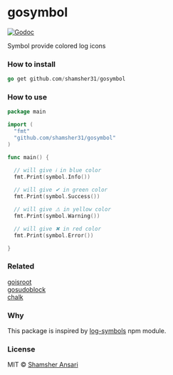 # gosymbol

[![Godoc](http://img.shields.io/badge/godoc-reference-blue.svg?style=flat)](https://godoc.org/github.com/shamsher31/gosymbol)

Symbol provide colored log icons

### How to install
```go
go get github.com/shamsher31/gosymbol
```

### How to use
```go
package main

import (
  "fmt"
  "github.com/shamsher31/gosymbol"
)

func main() {

  // will give ℹ in blue color
  fmt.Print(symbol.Info())
  
  // will give ✔ in green color
  fmt.Print(symbol.Success())

  // will give ⚠ in yellow color
  fmt.Print(symbol.Warning())

  // will give ✖ in red color
  fmt.Print(symbol.Error())

}
```

### Related
[goisroot](https://github.com/shamsher31/goisroot)<br>
[gosudoblock](https://github.com/shamsher31/gosudoblock)<br>
[chalk](https://github.com/ttacon/chalk)<br>

### Why
This package is inspired by [log-symbols](https://www.npmjs.com/package/log-symbols) npm module.

### License
MIT © [Shamsher Ansari](https://github.com/shamsher31)
